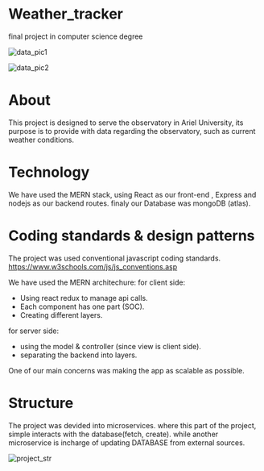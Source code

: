 # Weather_tracker
final project in computer science degree

![data_pic1](https://user-images.githubusercontent.com/62143916/187169506-69a2b004-4ca0-49cb-9f5e-60480c90ea10.png)

![data_pic2](https://user-images.githubusercontent.com/62143916/187169526-f77566b4-895a-4101-8ec4-76fa75c1e02f.png)

# About
This project is designed to serve the observatory in Ariel University,
its purpose is to provide with data regarding the observatory,
such as current weather conditions.

# Technology
We have used the MERN stack,
using React as our front-end , Express and nodejs as our backend routes.
finaly our Database was mongoDB (atlas).

# Coding standards & design patterns
The project was used conventional javascript coding standards.
https://www.w3schools.com/js/js_conventions.asp

We have used the MERN architechure:
for client side:
- Using react redux to manage api calls.
- Each component has one part (SOC).
- Creating different layers.

for server side:
- using the model & controller (since view is client side).
- separating the backend into layers.

One of our main concerns was making the app as scalable as possible.

# Structure

The project was devided into microservices.
where this part of the project, simple interacts with the database(fetch, create).
while another microservice is incharge of updating DATABASE from external sources.


![project_str](https://user-images.githubusercontent.com/62143916/185386560-5fb5d849-2488-4891-a497-6fe9abbe3ae0.png)
